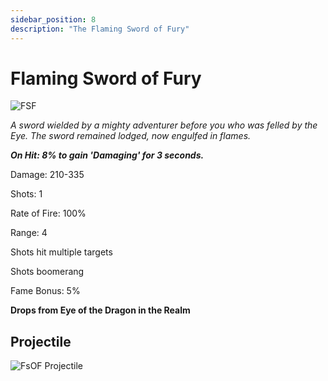 ```yaml
---
sidebar_position: 8
description: "The Flaming Sword of Fury"
---
```


# Flaming Sword of Fury

![FSF](https://cdn.discordapp.com/attachments/1187552567295758487/1187884623204720831/Flaming_Sword_of_Fury.png)

<i>A sword wielded by a mighty adventurer before you who was felled by the Eye. The sword remained lodged, now engulfed in flames.</i>

***On Hit: 8% to gain 'Damaging' for 3 seconds.***

Damage: 210-335

Shots: 1

Rate of Fire: 100% 

Range: 4

Shots hit multiple targets

Shots boomerang

Fame Bonus: 5%

**Drops from Eye of the Dragon in the Realm**

## Projectile

![FsOF Projectile](https://cdn.discordapp.com/attachments/1160376179996496013/1187867148987674734/Flaming_Sword_of_Fury.gif)
